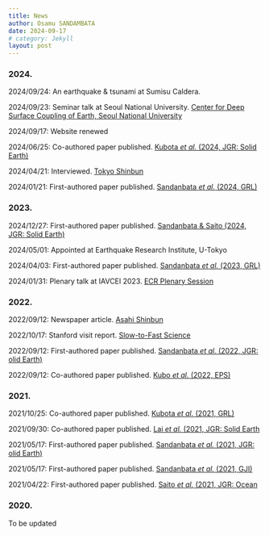 ```yaml
---
title: News
author: Osamu SANDAMBATA
date: 2024-09-17
# category: Jekyll
layout: post
---
```


### 2024.

2024/09/24: An earthquake & tsunami at Sumisu Caldera. 

2024/09/23: Seminar talk at Seoul National University. [Center for Deep Surface Coupling of Earth, Seoul National University](https://deepsurf.snu.ac.kr/category/board-141-GR-EhlQB5Q8-20230411185154/)

2024/09/17: Website renewed

2024/06/25: Co-authored paper published. [Kubota *et al.* (2024, JGR: Solid Earth)](https://doi.org/10.1029/2024GL108415)

2024/04/21: Interviewed. [Tokyo Shinbun](https://www.tokyo-np.co.jp/article/322603)

2024/01/21: First-authored paper published. [Sandanbata *et al.* (2024, GRL)](https://doi.org/10.1029/2023GL106949)

### 2023.
2024/12/27: First-authored paper published. [Sandanbata & Saito (2024, JGR: Solid Earth)](https://doi.org/10.1029/2023JB027917)

2024/05/01: Appointed at Earthquake Research Institute, U-Tokyo

2024/04/03: First-authored paper published. [Sandanbata *et al.* (2023, GRL)](https://doi.org/10.1029/2022GL101086)

2024/01/31: Plenary talk at IAVCEI 2023. [ECR Plenary Session](https://confer.eventsair.com/iavcei2023/plenary-speakers)

### 2022.

2022/09/12: Newspaper article. [Asahi Shinbun](https://digital.asahi.com/articles/ASQC951V7QC9PLBJ003.html?ref=tw_asahi)

2022/10/17: Stanford visit report. [Slow-to-Fast Science](https://slow-to-fast-eq.org/events/news/overseas_2022)

2022/09/12: First-authored paper published. [Sandanbata *et al.* (2022, JGR: olid Earth)](https://doi.org/10.1029/2022JB024213)

2022/09/12: Co-authored paper published. [Kubo *et al.* (2022, EPS)](https://doi.org/10.1186/s40623-022-01663-w)

### 2021.
2021/10/25: Co-authored paper published. [Kubota *et al.* (2021, GRL)](https://doi.org/10.1029/2021GL094255)

2021/09/30: Co-authored paper published. [Lai *et al.* (2021, JGR: Solid Earth](https://doi.org/10.1029/2021JB022139)

2021/05/17: First-authored paper published. [Sandanbata *et al.* (2021, JGR: olid Earth)](https://doi.org/10.1029/2021JB021693)

2021/05/17: First-authored paper published. [Sandanbata *et al.* (2021, GJI)](https://doi.org/10.1093/gji/ggab192)

2021/04/22: First-authored paper published. [Saito *et al.* (2021, JGR: Ocean](https://doi.org/10.1029/2020JC017011)

### 2020.

To be updated